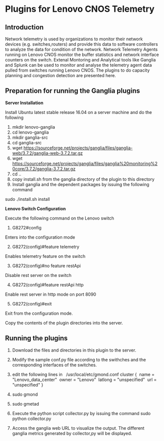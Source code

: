 Plugins for Lenovo CNOS Telemetry
===
Introduction
---
Network telemetry is used by organizations to monitor their network devices (e.g. switches,routers) and provide this data to software controllers to  analyze the data for condition of the network. Network Telemetry Agents running on Lenovo CNOS monitor the buffer statistics and network interface counters on the switch. Extenal Montoring and Analytical tools like Ganglia and Splunk can be used to monitor and analyse the telemetry agent data pulled from switches running Lenovo CNOS. The plugins to do capacity planning and congestion detection are presented here.

Preparation for running the Ganglia plugins
---
**Server Installation**

Install  Ubuntu latest stable release 16.04 on a server machine and do the following

1. mkdir lenovo-ganglia
2. cd lenovo-ganglia
3. mkdir ganglia-src
4. cd ganglia-src
5. wget  https://sourceforge.net/projects/ganglia/files/ganglia-web/3.7.2/ganglia-web-3.7.2.tar.gz
6. wget  https://sourceforge.net/projects/ganglia/files/ganglia%20monitoring%20core/3.7.2/ganglia-3.7.2.tar.gz
7. cd ..
8. copy  install.sh from the ganglia directory of the plugin to this directory
9. Install ganglia and the dependent packages by issuing the following command

sudo ./install.sh install

**Lenovo Switch Configuration**

Execute the following command on the Lenovo switch
1. G8272#config

Enters into the configuration mode

2. G8272(config)#feature telemetry

Enables telemetry feature on the switch

3. G8272(config)#no feature restApi

Disable rest server on the switch

4. G8272(config)#feature restApi http

Enable rest server in http mode on port 8090

5. G8272(config)#exit

Exit from the configuration mode.
  
Copy the contents of the plugin directories into the server.

Running the plugins
---
1. Download the files and directories in this plugin to the server.
2. Modify the sample conf.py file  according to the swithches and the corresponding interfaces of the switches.

3. edit the following lines in   /usr/local/etc/gmond.conf
cluster {  name = "Lenovo_data_center"  owner = "Lenovo"  latlong = "unspecified"  url = "unspecified" }

4. sudo gmond

5. sudo gmetad

6. Execute the python script collector.py by issuing the command sudo python collector.py

7. Access the ganglia web URL to visualize the output. The different ganglia metrics generated by collector,py will be displayed.




